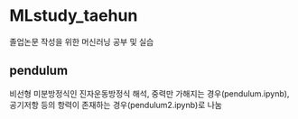# MLstudy_taehun

졸업논문 작성을 위한 머신러닝 공부 및 실습

## pendulum
비선형 미분방정식인 진자운동방정식 해석, 중력만 가해지는 경우(pendulum.ipynb), 공기저항 등의 항력이 존재하는 경우(pendulum2.ipynb)로 나눔
